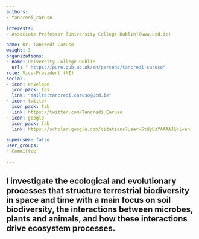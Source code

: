 ```yaml
---
authors:
- tancredi_caruso

interests:
- Associate Professor [University College Dublin](www.ucd.ie)

name: Dr. Tancredi Caruso
weight: 3
organizations:
- name: University College Dublin
  url: " https://pure.qub.ac.uk/en/persons/tancredi-caruso"
role: Vice-President (NI)
social:
- icon: envelope
  icon_pack: fas
  link: "mailto:tancredi.caruso@ucd.ie"
- icon: twitter
  icon_pack: fab
  link: https://twitter.com/Tancredi_Caruso
- icon: google
  icon_pack: fab
  link: https://scholar.google.com/citations?user=5tWyUsYAAAAJ&hl=en

superuser: false
user_groups:
- Committee
 
---
```

 I investigate the ecological and evolutionary processes that structure terrestrial biodiversity in space and time with a main focus on soil biodiversity, the interactions between microbes, plants and animals, and how these interactions drive ecosystem processes.
---

